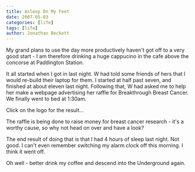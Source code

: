 ```yaml
---
title: Asleep On My Feet
date: 2007-05-03
categories: [life]
tags: [life]
author: Jonathan Beckett
---
```


My grand plans to use the day more productively haven't got off to a very good start - I am therefore drinking a huge cappucino in the cafe above the concorse at Paddington Station.

It all started when I got in last night. W had told some friends of hers that I would re-build their laptop for them. I started at half past seven, and finished at about eleven last night. Following that, W had asked me to help her make a webpage advertising her raffle for Breakthrough Breast Cancer. We finally went to bed at 1:30am.

Click on the logo for the result...

The raffle is being done to raise money for breast cancer research - it's a worthy cause, so why not head on over and have a look?

The end result of doing that is that I had 4 hours of sleep last night. Not good. I can't even remember switching my alarm clock off this morning. I think it went off.

Oh well - better drink my coffee and descend into the Underground again.